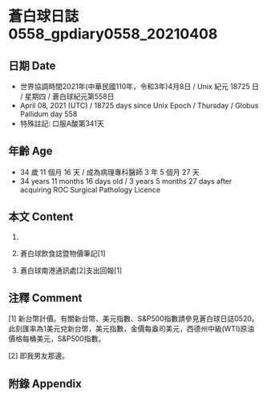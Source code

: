 [_metadata_:encoding]: - "utf-8"
[_metadata_:language]: - "zh-Hant-TW"
[_metadata_:fileformat]: - "markdown"
[_metadata_:MIME_type]: - "text/plain"
[_metadata_:markdown_version]: - "commonmark version 0.29"
[_metadata_:markdown_spec]: - "https://spec.commonmark.org/0.29/"

# 蒼白球日誌0558_gpdiary0558_20210408 #

## 日期 Date ##

* 世界協調時間2021年(中華民國110年，令和3年)4月8日 / Unix 紀元 18725 日 / 星期四 / 蒼白球紀元第558日
* April 08, 2021 (UTC) / 18725 days since Unix Epoch / Thursday / Globus Pallidum day 558
* 特殊註記: 口服A酸第341天

## 年齡 Age ##

* 34 歲 11 個月 16 天 / 成為病理專科醫師 3 年 5 個月 27 天
* 34 years 11 months 16 days old / 3 years 5 months 27 days after acquiring ROC Surgical Pathology Licence

## 本文 Content ##

1. 

    
2. 蒼白球飲食誌暨物價筆記[1]

    
3. 蒼白球南港通訊處[2]支出回報[1]

    

## 注釋 Comment ##

[1] 新台幣計價。有關新台幣、美元指數、S&P500指數請參見蒼白球日誌0520。此刻匯率為1美元兌新台幣，美元指數，金價每盎司美元，西德州中級(WTI)原油價格每桶美元，S&P500指數。


[2] 即我男友那邊。



## 附錄 Appendix ##

